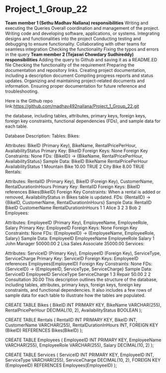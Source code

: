 # Project_1_Group_22

****Team member 1 (Sethu Madhav Nallana) responsibilities****
Writing and executing the Queries 
Overall coordination and management of the project.
Writing code and developing software, applications, or systems.
Integrating designs and functionalities into the project
Conducting testing and debugging to ensure functionality.
Collaborating with other teams for seamless integration
Checking the functionality 
Fixing the typos and errors in the query
****Team member 2 (Tejaswi Chowdary Sudhireddy) responsibilities****
Adding the query to Github and saving it as a README.ED file
Checking the functionality of the requirement 
Preparing the documentation and repository links.
Creating project documentation, including a description document
Compiling progress reports and status updates.
Organizing and maintaining project-related documents and information.
Ensuring proper documentation for future reference and troubleshooting.

Here is the Github repo link:https://github.com/madhav492nallana/Project_1_Group_22.git

the database, including tables, attributes, primary keys, foreign keys, foreign key constraints, functional dependencies (FDs), and sample data for each table.

Database Description:
Tables:
Bikes:

Attributes: BikeID (Primary Key), BikeName, RentalPricePerHour, AvailabilityStatus
Primary Key: BikeID
Foreign Keys: None
Foreign Key Constraints: None
FDs: {BikeID} -> {BikeName, RentalPricePerHour, AvailabilityStatus}
Sample Data:
BikeID	BikeName	RentalPricePerHour	AvailabilityStatus
1	Mountain Bike	10.00	TRUE
2	City Bike	8.00	TRUE
Rentals:

Attributes: RentalID (Primary Key), BikeID (Foreign Key), CustomerName, RentalDurationInHours
Primary Key: RentalID
Foreign Keys: BikeID references Bikes(BikeID)
Foreign Key Constraints: When a rental is added or removed, AvailabilityStatus in Bikes table is updated.
FDs: {RentalID} -> {BikeID, CustomerName, RentalDurationInHours}
Sample Data:
RentalID	BikeID	CustomerName	RentalDurationInHours
1	1	Alice	3
2	3	Bob	2
Employees:

Attributes: EmployeeID (Primary Key), EmployeeName, EmployeeRole, Salary
Primary Key: EmployeeID
Foreign Keys: None
Foreign Key Constraints: None
FDs: {EmployeeID} -> {EmployeeName, EmployeeRole, Salary}
Sample Data:
EmployeeID	EmployeeName	EmployeeRole	Salary
1	John	Manager	50000.00
2	Lisa	Sales Associate	35000.00
Services:

Attributes: ServiceID (Primary Key), EmployeeID (Foreign Key), ServiceType, ServiceCharge
Primary Key: ServiceID
Foreign Keys: EmployeeID references Employees(EmployeeID)
Foreign Key Constraints: None
FDs: {ServiceID} -> {EmployeeID, ServiceType, ServiceCharge}
Sample Data:
ServiceID	EmployeeID	ServiceType	ServiceCharge
1	3	Repair	50.00
2	2	Consultation	30.00
This description outlines the structure of the database, including tables, attributes, primary keys, foreign keys, foreign key constraints, and functional dependencies. It also includes a few rows of sample data for each table to illustrate how the tables are populated.



CREATE TABLE Bikes (
    BikeID INT PRIMARY KEY,
    BikeName VARCHAR(255),
    RentalPricePerHour DECIMAL(10, 2),
    AvailabilityStatus BOOLEAN
);

CREATE TABLE Rentals (
    RentalID INT PRIMARY KEY,
    BikeID INT,
    CustomerName VARCHAR(255),
    RentalDurationInHours INT,
    FOREIGN KEY (BikeID) REFERENCES Bikes(BikeID)
);

CREATE TABLE Employees (
    EmployeeID INT PRIMARY KEY,
    EmployeeName VARCHAR(255),
    EmployeeRole VARCHAR(255),
    Salary DECIMAL(10, 2)
);

CREATE TABLE Services (
    ServiceID INT PRIMARY KEY,
    EmployeeID INT,
    ServiceType VARCHAR(255),
    ServiceCharge DECIMAL(10, 2),
    FOREIGN KEY (EmployeeID) REFERENCES Employees(EmployeeID)
);
